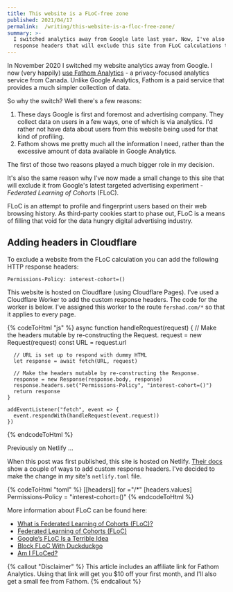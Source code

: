 ```yaml
---
title: This website is a FLoC-free zone
published: 2021/04/17
permalink:  /writing/this-website-is-a-floc-free-zone/
summary: >-
  I switched analytics away from Google late last year. Now, I've also added
  response headers that will exclude this site from FLoC calculations too.
---
```


In November 2020 I switched my website analytics away from Google. I now (very happily) [use Fathom Analytics](https://usefathom.com/ref/CEHKLY) - a privacy-focused analytics service from Canada. Unlike Google Analytics, Fathom is a paid service that provides a much simpler collection of data.

So why the switch? Well there's a few reasons:

1. These days Google is first and foremost and advertising company. They collect data on users in a few ways, one of which is via analytics. I'd rather not have data about users from this website being used for that kind of profiling.
2. Fathom shows me pretty much all the information I need, rather than the excessive amount of data available in Google Analytics.

The first of those two reasons played a much bigger role in my decision.

It's also the same reason why I've now made a small change to this site that will exclude it from Google's latest targeted advertising experiment - _Federated Learning of Cohorts_ (FLoC).

FLoC is an attempt to profile and fingerprint users based on their web browsing history. As third-party cookies start to phase out, FLoC is a means of filling that void for the data hungry digital advertising industry.

## Adding headers in Cloudflare

To exclude a website from the FLoC calculation you can add the following HTTP response headers:

`Permissions-Policy: interest-cohort=()`

This website is hosted on Cloudflare (using Cloudflare Pages). I've used a Cloudflare Worker to add the custom response headers. The code for the worker is below. I've assigned this worker to the route `fershad.com/*` so that it applies to every page.

<!-- markdownlint-disable -->
{% codeToHtml "js" %}
    async function handleRequest(request) {
      // Make the headers mutable by re-constructing the Request.
      request = new Request(request)
      const URL = request.url

      // URL is set up to respond with dummy HTML
      let response = await fetch(URL, request)

      // Make the headers mutable by re-constructing the Response.
      response = new Response(response.body, response)
      response.headers.set("Permissions-Policy", "interest-cohort=()")
      return response
    }

    addEventListener("fetch", event => {
      event.respondWith(handleRequest(event.request))
    })
{% endcodeToHtml %}
<!-- markdownlint-enable -->

Previously on Netlify ...

When this post was first published, this site is hosted on Netlify. [Their docs](https://docs.netlify.com/routing/headers/) show a couple of ways to add custom response headers. I've decided to make the change in my site's `netlify.toml` file.

<!-- markdownlint-disable -->
{% codeToHtml "toml" %}
    [[headers]]
      for ="/*"
      [headers.values]
        Permissions-Policy = "interest-cohort=()"
{% endcodeToHtml %}
<!-- markdownlint-enable -->

More information about FLoC can be found here:

- [What is Federated Learning of Cohorts (FLoC)?](https://web.dev/floc/)​
- [Federated Learning of Cohorts (FLoC)](https://github.com/WICG/floc)​
- [Google’s FLoC Is a Terrible Idea](https://www.eff.org/deeplinks/2021/03/googles-floc-terrible-idea)​
- [Block FLoC With Duckduckgo](https://spreadprivacy.com/block-floc-with-duckduckgo/)​
- [Am I FLoCed?](https://www.eff.org/deeplinks/2021/04/am-i-floced-launch)​

{% callout "Disclaimer" %}
This article includes an affiliate link for Fathom Analytics. Using that link will get you $10 off your first month, and I'll also get a small fee from Fathom.
{% endcallout %}
